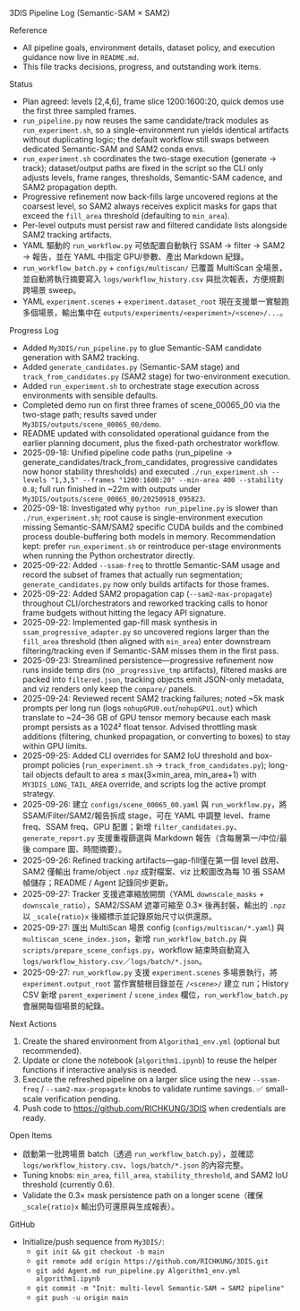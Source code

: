3DIS Pipeline Log (Semantic-SAM × SAM2)

Reference
- All pipeline goals, environment details, dataset policy, and execution guidance now live in `README.md`.
- This file tracks decisions, progress, and outstanding work items.

Status
- Plan agreed: levels [2,4,6], frame slice 1200:1600:20, quick demos use the first three sampled frames.
- `run_pipeline.py` now reuses the same candidate/track modules as `run_experiment.sh`, so a single-environment run yields identical artifacts without duplicating logic; the default workflow still swaps between dedicated Semantic-SAM and SAM2 conda envs.
- `run_experiment.sh` coordinates the two-stage execution (generate → track); dataset/output paths are fixed in the script so the CLI only adjusts levels, frame ranges, thresholds, Semantic-SAM cadence, and SAM2 propagation depth.
- Progressive refinement now back-fills large uncovered regions at the coarsest level, so SAM2 always receives explicit masks for gaps that exceed the `fill_area` threshold (defaulting to `min_area`).
- Per-level outputs must persist raw and filtered candidate lists alongside SAM2 tracking artifacts.
- YAML 驅動的 `run_workflow.py` 可依配置自動執行 SSAM → filter → SAM2 → 報告，並在 YAML 中指定 GPU/參數、產出 Markdown 紀錄。
- `run_workflow_batch.py` + `configs/multiscan/` 已覆蓋 MultiScan 全場景，並自動將執行摘要寫入 `logs/workflow_history.csv` 與批次報表，方便規劃跨場景 sweep。
- YAML `experiment.scenes` + `experiment.dataset_root` 現在支援單一實驗跑多個場景，輸出集中在 `outputs/experiments/<experiment>/<scene>/...`。

Progress Log
- Added `My3DIS/run_pipeline.py` to glue Semantic-SAM candidate generation with SAM2 tracking.
- Added `generate_candidates.py` (Semantic-SAM stage) and `track_from_candidates.py` (SAM2 stage) for two-environment execution.
- Added `run_experiment.sh` to orchestrate stage execution across environments with sensible defaults.
- Completed demo run on first three frames of scene_00065_00 via the two-stage path; results saved under `My3DIS/outputs/scene_00065_00/demo`.
- README updated with consolidated operational guidance from the earlier planning document, plus the fixed-path orchestrator workflow.
- 2025-09-18: Unified pipeline code paths (run_pipeline → generate_candidates/track_from_candidates, progressive candidates now honor stability thresholds) and executed `./run_experiment.sh --levels "1,3,5" --frames "1200:1600:20" --min-area 400 --stability 0.8`; full run finished in ~22m with outputs under `My3DIS/outputs/scene_00065_00/20250918_095823`.
- 2025-09-18: Investigated why `python run_pipeline.py` is slower than `./run_experiment.sh`; root cause is single-environment execution missing Semantic-SAM/SAM2 specific CUDA builds and the combined process double-buffering both models in memory. Recommendation kept: prefer `run_experiment.sh` or reintroduce per-stage environments when running the Python orchestrator directly.
- 2025-09-22: Added `--ssam-freq` to throttle Semantic-SAM usage and record the subset of frames that actually run segmentation; `generate_candidates.py` now only builds artifacts for those frames.
- 2025-09-22: Added SAM2 propagation cap (`--sam2-max-propagate`) throughout CLI/orchestrators and reworked tracking calls to honor frame budgets without hitting the legacy API signature.
- 2025-09-22: Implemented gap-fill mask synthesis in `ssam_progressive_adapter.py` so uncovered regions larger than the `fill_area` threshold (then aligned with `min_area`) enter downstream filtering/tracking even if Semantic-SAM misses them in the first pass.
- 2025-09-23: Streamlined persistence—progressive refinement now runs inside temp dirs (no `_progressive_tmp` artifacts), filtered masks are packed into `filtered.json`, tracking objects emit JSON-only metadata, and viz renders only keep the `compare/` panels.
- 2025-09-24: Reviewed recent SAM2 tracking failures; noted ~5k mask prompts per long run (logs `nohupGPU0.out`/`nohupGPU1.out`) which translate to ~24–36 GB of GPU tensor memory because each mask prompt persists as a 1024² float tensor. Advised throttling mask additions (filtering, chunked propagation, or converting to boxes) to stay within GPU limits.
- 2025-09-25: Added CLI overrides for SAM2 IoU threshold and box-prompt policies (`run_experiment.sh` → `track_from_candidates.py`); long-tail objects default to area ≤ max(3×min_area, min_area+1) with `MY3DIS_LONG_TAIL_AREA` override, and scripts log the active prompt strategy.
- 2025-09-26: 建立 `configs/scene_00065_00.yaml` 與 `run_workflow.py`，將 SSAM/Filter/SAM2/報告拆成 stage，可在 YAML 中調整 level、frame freq、SSAM freq、GPU 配置；新增 `filter_candidates.py`、`generate_report.py` 支援重複篩選與 Markdown 報告（含每層第一/中位/最後 compare 圖、時間摘要）。
- 2025-09-26: Refined tracking artifacts—gap-fill僅在第一個 level 啟用、SAM2 僅輸出 frame/object `.npz` 成對檔案、viz 比較圖改為每 10 張 SSAM 幀儲存；README / Agent 記錄同步更新。
- 2025-09-27: Tracker 支援遮罩縮放開關（YAML `downscale_masks` + `downscale_ratio`），SAM2/SSAM 遮罩可縮至 0.3× 後再封裝，輸出的 `.npz` 以 `_scale{ratio}x` 後綴標示並記錄原始尺寸以供還原。
- 2025-09-27: 匯出 MultiScan 場景 config (`configs/multiscan/*.yaml`) 與 `multiscan_scene_index.json`，新增 `run_workflow_batch.py` 與 `scripts/prepare_scene_configs.py`，workflow 結束時自動寫入 `logs/workflow_history.csv`／`logs/batch/*.json`。
- 2025-09-27: `run_workflow.py` 支援 `experiment.scenes` 多場景執行，將 `experiment.output_root` 當作實驗根目錄並在 `/<scene>/` 建立 run；History CSV 新增 `parent_experiment` / `scene_index` 欄位，`run_workflow_batch.py` 會展開每個場景的紀錄。

Next Actions
1) Create the shared environment from `Algorithm1_env.yml` (optional but recommended).
2) Update or clone the notebook (`algorithm1.ipynb`) to reuse the helper functions if interactive analysis is needed.
3) Execute the refreshed pipeline on a larger slice using the new `--ssam-freq` / `--sam2-max-propagate` knobs to validate runtime savings. ✅ small-scale verification pending.
4) Push code to https://github.com/RICHKUNG/3DIS when credentials are ready.

Open Items
- 啟動第一批跨場景 batch（透過 `run_workflow_batch.py`），並確認 `logs/workflow_history.csv`、`logs/batch/*.json` 的內容完整。
- Tuning knobs: `min_area`, `fill_area`, `stability_threshold`, and SAM2 IoU threshold (currently 0.6).
- Validate the 0.3× mask persistence path on a longer scene（確保 `_scale{ratio}x` 輸出仍可還原與生成報表）。

GitHub
- Initialize/push sequence from `My3DIS/`:
  - `git init && git checkout -b main`
  - `git remote add origin https://github.com/RICHKUNG/3DIS.git`
  - `git add Agent.md run_pipeline.py Algorithm1_env.yml algorithm1.ipynb`
  - `git commit -m "Init: multi-level Semantic-SAM → SAM2 pipeline"`
  - `git push -u origin main`

